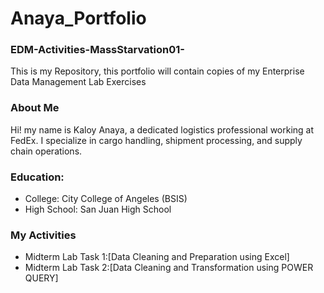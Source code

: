 # Anaya_Portfolio
### EDM-Activities-MassStarvation01-
This is my Repository, this portfolio will contain copies of my Enterprise Data Management Lab Exercises
### About Me
Hi! my name is Kaloy Anaya, a dedicated logistics professional working at FedEx. I specialize in cargo handling,
shipment processing, and supply chain operations.
### Education:
- College: City College of Angeles (BSIS)
- High School: San Juan High School
### My Activities
- Midterm Lab Task 1:[Data Cleaning and Preparation using Excel]
- Midterm Lab Task 2:[Data Cleaning and Transformation using POWER QUERY]
